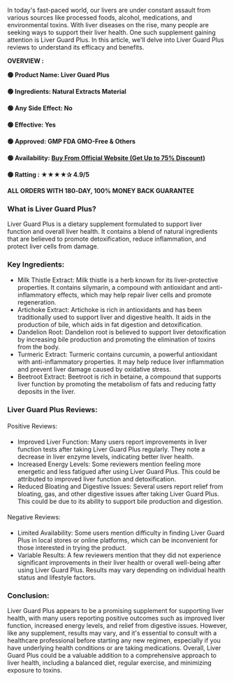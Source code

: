 <span style="font-weight: 400;">In today's fast-paced world, our livers are under constant assault from various sources like processed foods, alcohol, medications, and environmental toxins. With liver diseases on the rise, many people are seeking ways to support their liver health. One such supplement gaining attention is Liver Guard Plus. In this article, we'll delve into Liver Guard Plus reviews to understand its efficacy and benefits.</span>

<b>OVERVIEW :</b>

<b>🟢 Product Name: Liver Guard Plus</b>

<b>🟢 Ingredients: Natural Extracts Material</b>

<b>🟢 Any Side Effect: No</b>

<b>🟢 Effective: Yes</b>

<b>🟢 Approved: GMP FDA GMO-Free &amp; Others</b>

<b>🟢 Availability: </b><a href="https://t.ly/glVBi"><b>Buy From Official Website (Get Up to 75% Discount)</b></a>

<b>🟢 Ratting : ★★★★✰ 4.9/5</b>

<b>ALL ORDERS WITH 180‑DAY, 100% MONEY BACK GUARANTEE</b>
<h3><b>What is Liver Guard Plus?</b></h3>
<span style="font-weight: 400;">Liver Guard Plus is a dietary supplement formulated to support liver function and overall liver health. It contains a blend of natural ingredients that are believed to promote detoxification, reduce inflammation, and protect liver cells from damage.</span>
<h3><b>Key Ingredients:</b></h3>
<ul>
 	<li style="font-weight: 400;" aria-level="1"><span style="font-weight: 400;">Milk Thistle Extract: Milk thistle is a herb known for its liver-protective properties. It contains silymarin, a compound with antioxidant and anti-inflammatory effects, which may help repair liver cells and promote regeneration.</span></li>
 	<li style="font-weight: 400;" aria-level="1"><span style="font-weight: 400;">Artichoke Extract: Artichoke is rich in antioxidants and has been traditionally used to support liver and digestive health. It aids in the production of bile, which aids in fat digestion and detoxification.</span></li>
 	<li style="font-weight: 400;" aria-level="1"><span style="font-weight: 400;">Dandelion Root: Dandelion root is believed to support liver detoxification by increasing bile production and promoting the elimination of toxins from the body.</span></li>
 	<li style="font-weight: 400;" aria-level="1"><span style="font-weight: 400;">Turmeric Extract: Turmeric contains curcumin, a powerful antioxidant with anti-inflammatory properties. It may help reduce liver inflammation and prevent liver damage caused by oxidative stress.</span></li>
 	<li style="font-weight: 400;" aria-level="1"><span style="font-weight: 400;">Beetroot Extract: Beetroot is rich in betaine, a compound that supports liver function by promoting the metabolism of fats and reducing fatty deposits in the liver.</span></li>
</ul>
<h3><b>Liver Guard Plus Reviews:</b></h3>
<h4><span style="font-weight: 400;">Positive Reviews:</span></h4>
<ul>
 	<li style="font-weight: 400;" aria-level="1"><span style="font-weight: 400;">Improved Liver Function: Many users report improvements in liver function tests after taking Liver Guard Plus regularly. They note a decrease in liver enzyme levels, indicating better liver health.</span></li>
 	<li style="font-weight: 400;" aria-level="1"><span style="font-weight: 400;">Increased Energy Levels: Some reviewers mention feeling more energetic and less fatigued after using Liver Guard Plus. This could be attributed to improved liver function and detoxification.</span></li>
 	<li style="font-weight: 400;" aria-level="1"><span style="font-weight: 400;">Reduced Bloating and Digestive Issues: Several users report relief from bloating, gas, and other digestive issues after taking Liver Guard Plus. This could be due to its ability to support bile production and digestion.</span></li>
</ul>
<h4><span style="font-weight: 400;">Negative Reviews:</span></h4>
<ul>
 	<li style="font-weight: 400;" aria-level="1"><span style="font-weight: 400;">Limited Availability: Some users mention difficulty in finding Liver Guard Plus in local stores or online platforms, which can be inconvenient for those interested in trying the product.</span></li>
 	<li style="font-weight: 400;" aria-level="1"><span style="font-weight: 400;">Variable Results: A few reviewers mention that they did not experience significant improvements in their liver health or overall well-being after using Liver Guard Plus. Results may vary depending on individual health status and lifestyle factors.</span></li>
</ul>
<h3><b>Conclusion:</b></h3>
<span style="font-weight: 400;">Liver Guard Plus appears to be a promising supplement for supporting liver health, with many users reporting positive outcomes such as improved liver function, increased energy levels, and relief from digestive issues. However, like any supplement, results may vary, and it's essential to consult with a healthcare professional before starting any new regimen, especially if you have underlying health conditions or are taking medications. Overall, Liver Guard Plus could be a valuable addition to a comprehensive approach to liver health, including a balanced diet, regular exercise, and minimizing exposure to toxins.</span>

